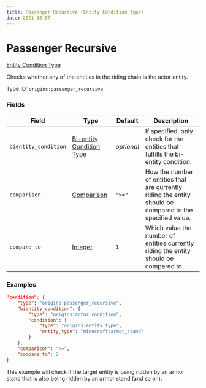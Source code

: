 ```yaml
---
title: Passenger Recursive (Entity Condition Type)
date: 2021-10-07
---
```


# Passenger Recursive

[Entity Condition Type](../entity_condition_types.md)

Checks whether any of the entities in the riding chain is the actor entity.

Type ID: `origins:passenger_recursive`


### Fields

Field | Type | Default | Description
------|------|---------|-------------
`bientity_condition` | [Bi-entity Condition Type](../bientity_condition_types.md) | _optional_ | If specified, only check for the entities that fulfills the bi-entity condition.
`comparison` | [Comparison](../data_types/comparison.md) | `">="` | How the number of entities that are currently riding the entity should be compared to the specified value.
`compare_to` | [Integer](../data_types/integer.md) | `1` | Which value the number of entities currently riding the entity should be compared to.


### Examples

```json
"condition": {
    "type": "origins:passenger_recursive",
    "bientity_condition": {
        "type": "origins:actor_condition",
        "condition": {
            "type": "origins:entity_type",
            "entity_type": "minecraft:armor_stand"
        }
    },
    "comparison": ">=",
    "compare_to": 2
}
```

This example will check if the target entity is being ridden by an armor stand that is also being ridden by an armor stand (and so on).
